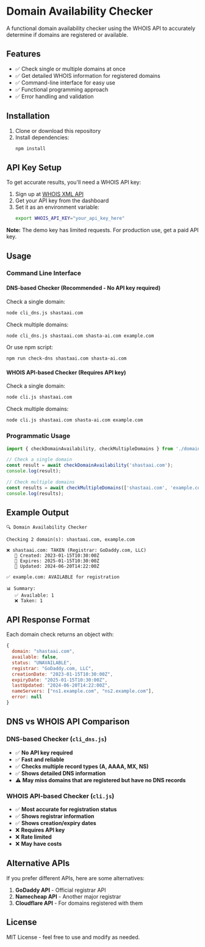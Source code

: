 # Domain Availability Checker

A functional domain availability checker using the WHOIS API to accurately determine if domains are registered or available.

## Features

- ✅ Check single or multiple domains at once
- ✅ Get detailed WHOIS information for registered domains
- ✅ Command-line interface for easy use
- ✅ Functional programming approach
- ✅ Error handling and validation

## Installation

1. Clone or download this repository
2. Install dependencies:
   ```bash
   npm install
   ```

## API Key Setup

To get accurate results, you'll need a WHOIS API key:

1. Sign up at [WHOIS XML API](https://whois.whoisxmlapi.com/)
2. Get your API key from the dashboard
3. Set it as an environment variable:
   ```bash
   export WHOIS_API_KEY="your_api_key_here"
   ```

**Note:** The demo key has limited requests. For production use, get a paid API key.

## Usage

### Command Line Interface

#### DNS-based Checker (Recommended - No API key required)

Check a single domain:
```bash
node cli_dns.js shastaai.com
```

Check multiple domains:
```bash
node cli_dns.js shastaai.com shasta-ai.com example.com
```

Or use npm script:
```bash
npm run check-dns shastaai.com shasta-ai.com
```

#### WHOIS API-based Checker (Requires API key)

Check a single domain:
```bash
node cli.js shastaai.com
```

Check multiple domains:
```bash
node cli.js shastaai.com shasta-ai.com example.com
```

### Programmatic Usage

```javascript
import { checkDomainAvailability, checkMultipleDomains } from './domain_checker.js';

// Check a single domain
const result = await checkDomainAvailability('shastaai.com');
console.log(result);

// Check multiple domains
const results = await checkMultipleDomains(['shastaai.com', 'example.com']);
console.log(results);
```

## Example Output

```
🔍 Domain Availability Checker

Checking 2 domain(s): shastaai.com, example.com

❌ shastaai.com: TAKEN (Registrar: GoDaddy.com, LLC)
   📅 Created: 2023-01-15T10:30:00Z
   📅 Expires: 2025-01-15T10:30:00Z
   🔄 Updated: 2024-06-20T14:22:00Z

✅ example.com: AVAILABLE for registration

📊 Summary:
   ✅ Available: 1
   ❌ Taken: 1
```

## API Response Format

Each domain check returns an object with:

```javascript
{
  domain: "shastaai.com",
  available: false,
  status: "UNAVAILABLE",
  registrar: "GoDaddy.com, LLC",
  creationDate: "2023-01-15T10:30:00Z",
  expiryDate: "2025-01-15T10:30:00Z",
  lastUpdated: "2024-06-20T14:22:00Z",
  nameServers: ["ns1.example.com", "ns2.example.com"],
  error: null
}
```

## DNS vs WHOIS API Comparison

### DNS-based Checker (`cli_dns.js`)
- ✅ **No API key required**
- ✅ **Fast and reliable**
- ✅ **Checks multiple record types (A, AAAA, MX, NS)**
- ✅ **Shows detailed DNS information**
- ⚠️ **May miss domains that are registered but have no DNS records**

### WHOIS API-based Checker (`cli.js`)
- ✅ **Most accurate for registration status**
- ✅ **Shows registrar information**
- ✅ **Shows creation/expiry dates**
- ❌ **Requires API key**
- ❌ **Rate limited**
- ❌ **May have costs**

## Alternative APIs

If you prefer different APIs, here are some alternatives:

1. **GoDaddy API** - Official registrar API
2. **Namecheap API** - Another major registrar
3. **Cloudflare API** - For domains registered with them

## License

MIT License - feel free to use and modify as needed.
